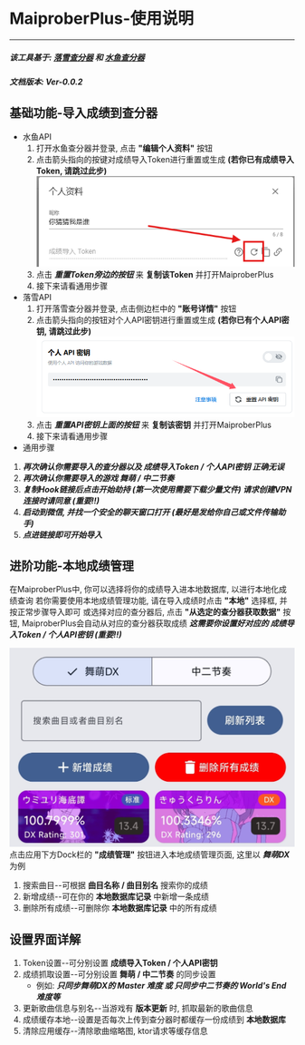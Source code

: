 # MaiproberPlus-使用说明
---

##### 该工具基于: [落雪查分器](https://github.com/Lxns-Network/maimai-prober-frontend) 和 [水鱼查分器](https://www.diving-fish.com/maimaidx/prober/)
##### 文档版本: Ver-0.0.2

## 基础功能-导入成绩到查分器

- 水鱼API
    1. 打开水鱼查分器并登录, 点击 **"编辑个人资料"** 按钮
    2. 点击箭头指向的按键对成绩导入Token进行重置或生成 **(若你已有成绩导入Token, 请跳过此步)**
    ![reset_token](./doc_images/reset_token.png)
    4. 点击 ***重置Token旁边的按钮*** 来 **复制该Token** 并打开MaiproberPlus
    5. 接下来请看通用步骤
- 落雪API
    1. 打开落雪查分器并登录, 点击侧边栏中的 **"账号详情"** 按钮
    2. 点击箭头指向的按钮对个人API密钥进行重置或生成 **(若你已有个人API密钥, 请跳过此步)**
    ![reset_token_lxns](./doc_images/reset_token_lxns.png)
    3. 点击 ***重置API密钥上面的按钮*** 来 **复制该密钥** 并打开MaiproberPlus
    4. 接下来请看通用步骤
- 通用步骤
1. ***再次确认你需要导入的查分器以及 成绩导入Token / 个人API密钥 正确无误***
2. ***再次确认你需要导入的游戏 舞萌 / 中二节奏***
3. ***复制Hook链接后点击开始劫持 (第一次使用需要下载少量文件) 请求创建VPN连接时请同意 (重要!!)***
4. ***启动到微信, 并找一个安全的聊天窗口打开 (最好是发给你自己或文件传输助手)***
5. ***点进链接即可开始导入***

## 进阶功能-本地成绩管理

在MaiproberPlus中, 你可以选择将你的成绩导入进本地数据库, 以进行本地化成绩查询
若你需要使用本地成绩管理功能, 请在导入成绩时点击 **"本地"** 选择框, 并按正常步骤导入即可
或选择对应的查分器后, 点击 **"从选定的查分器获取数据"** 按钮, MaiproberPlus会自动从对应的查分器获取成绩
***这需要你设置好对应的 成绩导入Token / 个人API密钥 (重要!!)***

![score](./doc_images/score.jpg)
点击应用下方Dock栏的 **"成绩管理"** 按钮进入本地成绩管理页面, 这里以 ***舞萌DX*** 为例
1. 搜索曲目--可根据 **曲目名称 / 曲目别名** 搜索你的成绩
2. 新增成绩--可在你的 **本地数据库记录** 中新增一条成绩
3. 删除所有成绩--可删除你 **本地数据库记录** 中的所有成绩<br>

## 设置界面详解

1. Token设置--可分别设置 **成绩导入Token / 个人API密钥**
2. 成绩抓取设置--可分别设置 **舞萌 / 中二节奏** 的同步设置
    - 例如: ***只同步舞萌DX的 Master 难度 或 只同步中二节奏的 World's End 难度等***
3. 更新歌曲信息与别名--当游戏有 **版本更新** 时, 抓取最新的歌曲信息
4. 成绩缓存本地--设置是否每次上传到查分器时都缓存一份成绩到 **本地数据库**
5. 清除应用缓存--清除歌曲缩略图, ktor请求等缓存信息
